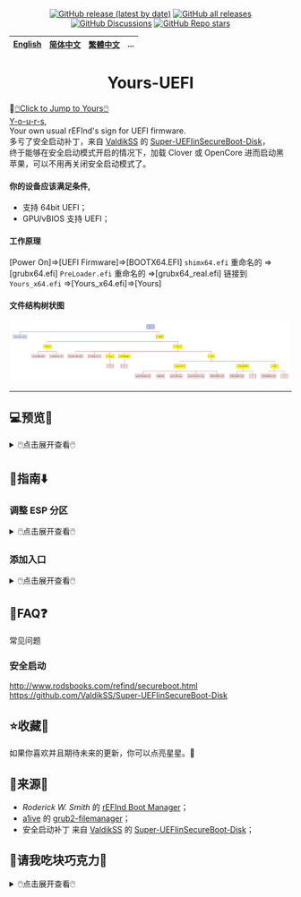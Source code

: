 <div align="center">

[![GitHub release (latest by date)](https://img.shields.io/github/v/release/M-L-P/Yours-UEFI)](https://github.com/M-L-P/Yours-UEFI/releases/latest)
[![GitHub all releases](https://img.shields.io/github/downloads/M-L-P/Yours-UEFI/total)](https://github.com/M-L-P/Yours-UEFI/releases)
[![GitHub Discussions](https://img.shields.io/github/discussions/M-L-P/Yours-UEFI)](https://github.com/M-L-P/Yours-UEFI/discussions)
[![GitHub Repo stars](https://img.shields.io/github/stars/M-L-P/Yours-UEFI?style=social)](https://github.com/M-L-P/Yours-UEFI/stargazers)

</div>

[English](README.md)|[简体中文](README-自述文件.md)|[繁體中文](README-繁體中文.md)|...
--|--|--|--

<h1 align="center">Yours-UEFI</h1>

🚩[🖱️Click to Jump to Yours🖱️](https://github.com/M-L-P/rEFInd-theme-Yours)<br/>
[Y-o-u-r-s](https://github.com/M-L-P/rEFInd-theme-Yours),<br/>
Your own usual rEFInd's sign for UEFI firmware.<br/>
多亏了安全启动补丁，来自 [ValdikSS](https://github.com/ValdikSS) 的 [Super-UEFIinSecureBoot-Disk](https://github.com/ValdikSS/Super-UEFIinSecureBoot-Disk)，<br/>
终于能够在安全启动模式开启的情况下，加载 Clover 或 OpenCore 进而启动黑苹果，可以不用再关闭安全启动模式了。
#### 你的设备应该满足条件,
- 支持 64bit UEFI；
- GPU/vBIOS 支持 UEFI；
#### 工作原理
[Power On]=>[UEFI Firmware]=>[BOOTX64.EFI] `shimx64.efi` 重命名的 =>[grubx64.efi] `PreLoader.efi` 重命名的 =>[grubx64_real.efi] 链接到 `Yours_x64.efi` =>[Yours_x64.efi]=>[Yours]<br/>
#### 文件结构树状图
<img src="https://raw.githubusercontent.com/M-L-P/.github/main/screenshots/Yours-UEFI/Yours-UEFI.png">

-----------------------------------------------------------------------------------------------------------------------------------
## 💻️预览👀

<details>
<summary>🖱️点击展开查看🖱️</summary>

<img src="https://raw.githubusercontent.com/M-L-P/.github/main/screenshots/Yours-UEFI/about.real.png">
<img src="https://raw.githubusercontent.com/M-L-P/.github/main/screenshots/Yours/1080p.M.big.png">
</details>

## 🧭指南⬇️

### 调整 ESP 分区
<details>
<summary>🖱️点击展开查看🖱️</summary>

#### 复制到 ESP 分区
- 复制文件夹 `zip: EFI\Yours` 到 `ESP: \EFI`；
- 删除文件夹 `ESP: EFI\Boot`；
- 复制文件夹 `zip: EFI\Boot` 到 `ESP: \EFI`；
- 复制文件 `zip: startup.nsh` 到 `ESP: \`；

#### 若有 黑苹果
如果你想要，
- 让图形界面衔接得更加紧密，中途没有代码界面；
- CloverBootloader 不与 Yours 发生冲突；

你需要执行以下步骤。
<details>
<summary>🖱️点击展开查看🖱️</summary>

##### 若是 OpenCore
- 编辑 `config.plist` 设置 `LauncherOption=System` ；
- 剪切 EFI 相关文件，粘贴到 `EFI\Yours\efi\OC` ；
- 编辑 `refind.conf` ，删除 位于`include /EFI/Yours/Settings/menuentry/examples/OpenCore.conf` 前面的 `#`；

##### 若是 CloverBootloader
- 剪切 EFI 相关文件，粘贴到 `EFI\Yours\efi\CLOVER` ；
- 编辑 `refind.conf` ，删除 位于 `include /EFI/Yours/Settings/menuentry/examples/CLOVER.conf` 前面的 `#`；
</details>

</details>

### 添加入口
<details>
<summary>🖱️点击展开查看🖱️</summary>
https://www.diskgenius.com/manual/set-uefi-bios-boot-entries.php

[<img src="https://github.com/M-L-P/Yours-UEFI/assets/69227436/2f7cc14d-e8c0-434e-bd8b-1a6d51f4ac57">](https://www.diskgenius.com/manual/set-uefi-bios-boot-entries.php)

</details>

## 📝FAQ❓️
常见问题
### 安全启动
http://www.rodsbooks.com/refind/secureboot.html
https://github.com/ValdikSS/Super-UEFIinSecureBoot-Disk

## ⭐收藏🌟
如果你喜欢并且期待未来的更新，你可以点亮星星。💫

## 🎉来源🎊
- *Roderick W. Smith* 的 [rEFInd Boot Manager](http://www.rodsbooks.com/refind/)；
- [a1ive](https://github.com/a1ive) 的 [grub2-filemanager](https://github.com/a1ive/grub2-filemanager)；
- 安全启动补丁 来自 [ValdikSS](https://github.com/ValdikSS) 的 [Super-UEFIinSecureBoot-Disk](https://github.com/ValdikSS/Super-UEFIinSecureBoot-Disk)；

## 🧁请我吃块巧克力🍫
<details>
<summary>🖱️点击展开查看🖱️</summary>
我没有父亲；没人给我过生日；没人为我买蛋糕🎂。<br/>
如果你愿意，请我吃块巧克力🍫。<br/>
我需要巧克力🍫帮助我释放内啡肽与多巴胺来缓解痛苦。<br/>
我将会非常感谢您，仙女姐姐🧚‍ 或 玉树豪侠🦸‍♂️。<br/>
<img src="https://github.com/M-L-P/Yours/assets/69227436/f094f056-9420-4dd5-beec-4ccecff20a1e" width="300px"><br/>
<img src="https://github.com/M-L-P/Yours/assets/69227436/8608e193-3c4d-4926-8171-7944e881d95f" width="300px">

[🧚仙女豪侠🦸‍♂️ 名单](https://github.com/M-L-P/.github/blob/main/list/README.md)
</details>